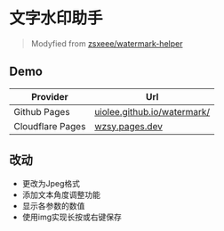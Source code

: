 # 文字水印助手

> Modyfied from [zsxeee/watermark-helper](https://github.com/zsxeee/watermark-helper)

## Demo

| Provider         | Url                                                                |
| ---------------- | ------------------------------------------------------------------ |
| Github Pages     | [uiolee.github.io/watermark/](https://uiolee.github.io/watermark/) |
| Cloudflare Pages | [wzsy.pages.dev](https://wzsy.pages.dev/)                          |

## 改动

- 更改为Jpeg格式
- 添加文本角度调整功能
- 显示各参数的数值
- 使用img实现长按或右键保存
